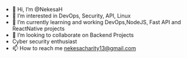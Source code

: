 - 👋 Hi, I’m @NekesaH
- 👀 I’m interested in DevOps, Security, API, Linux
- 🌱 I’m currently learning and working DevOps,NodeJS, Fast API and ReactNative projects
- 💞️ I’m looking to collaborate on Backend Projects
- Cyber security enthusiast
- 📫 How to reach me nekesacharity13@gmail.com

<!---
NekesaH/NekesaH is a ✨ special ✨ repository because its `README.md` (this file) appears on your GitHub profile.
You can click the Preview link to take a look at your changes.
--->
